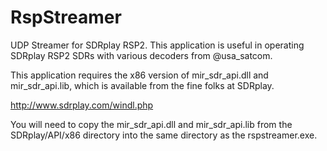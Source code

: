 # RspStreamer
UDP Streamer for SDRplay RSP2. This application is useful in operating SDRplay RSP2 SDRs with various decoders from @usa_satcom.

This application requires the x86 version of mir_sdr_api.dll and mir_sdr_api.lib, which is available from the fine folks at SDRplay. 

http://www.sdrplay.com/windl.php

You will need to copy the mir_sdr_api.dll and mir_sdr_api.lib from the SDRplay/API/x86 directory into the same directory as the rspstreamer.exe.
